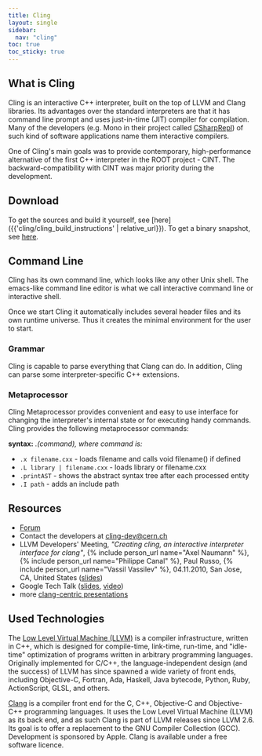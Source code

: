 ```yaml
---
title: Cling
layout: single
sidebar:
  nav: "cling"
toc: true
toc_sticky: true
---
```


## What is Cling

Cling is an interactive C++ interpreter, built on the top of LLVM and Clang libraries.
Its advantages over the standard interpreters are that it has command line prompt and uses
just-in-time (JIT) compiler for compilation. Many of the developers (e.g. Mono in their
project called [CSharpRepl](https://www.mono-project.com/CsharpRepl)) of such
kind of software applications name them interactive compilers.

One of Cling's main goals was to provide contemporary, high-performance alternative of the
first C++ interpreter in the ROOT project - CINT. The backward-compatibility with CINT was
major priority during the development.

## Download

To get the sources and build it yourself, see [here]({{'cling/cling_build_instructions' | relative_url}}).
To get a binary snapshot, see <a href="https://root.cern/download/cling">here</a>.

## Command Line

Cling has its own command line, which looks like any other Unix shell. The emacs-like
command line editor is what we call interactive command line or interactive shell.

Once we start Cling it automatically includes several header files and its own runtime
universe. Thus it creates the minimal environment for the user to start.

### Grammar

Cling is capable to parse everything that Clang can do. In addition, Cling can parse some
interpreter-specific C++ extensions.

### Metaprocessor

Cling Metaprocessor provides convenient and easy to use interface for changing the
interpreter's internal state or for executing handy commands. Cling provides the following
metaprocessor commands:

**syntax:** _.(command), where command is:_

  * `.x filename.cxx` - loads filename and calls void filename() if defined
  * `.L library | filename.cxx` - loads library or filename.cxx
  * `.printAST` - shows the abstract syntax tree after each processed entity
  * `.I path` - adds an include path


## Resources

  * [Forum](https://root-forum.cern.ch/)
  * Contact the developers at [cling-dev@cern.ch](mailto:cling-dev@cern.ch)
  * LLVM Developers' Meeting, _"Creating cling, an interactive interpreter interface for clang"_, {% include person_url name="Axel Naumann" %}, {% include person_url name="Philippe Canal" %}, Paul Russo, {% include person_url name="Vassil Vassilev" %}, 04.11.2010, San Jose, CA, United
    States ([slides](https://llvm.org/devmtg/2010-11/Naumann-Cling.pdf))
  * Google Tech Talk ([slides](https://github.com/root-project/cling/blob/master/www/docs/talks/AxelNaumann-cling-GoogleTech.pdf),
    [video](https://www.youtube.com/watch?v=f9Xfh8pv3Fs))
  * more [clang-centric presentations](https://github.com/root-mirror/cling/tree/master/www/docs/talks)

## Used Technologies

The [Low Level Virtual Machine (LLVM)](https://llvm.org/) is a compiler infrastructure, written
in C++, which is designed for compile-time, link-time, run-time, and "idle-time" optimization
of programs written in arbitrary programming languages. Originally implemented for C/C++,
the language-independent design (and the success) of LLVM has since spawned a wide variety
of front ends, including Objective-C, Fortran, Ada, Haskell, Java bytecode, Python, Ruby,
ActionScript, GLSL, and others.

[Clang](https://clang.llvm.org/) is a compiler front end for the C, C++,
Objective-C and Objective-C++ programming languages. It uses the Low Level Virtual Machine
(LLVM) as its back end, and as such Clang is part of LLVM releases since LLVM 2.6. Its goal
is to offer a replacement to the GNU Compiler Collection (GCC). Development is sponsored by
Apple. Clang is available under a free software licence.

